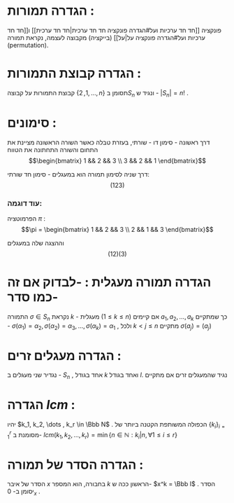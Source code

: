 # הגדרה תמורות : 
פונקציה [[חד חד ערכיות ועל#הגדרה פונקציה חד חד ערכית|חד חד ערכית]] ו[[חד חד ערכיות ועל#הגדרה פונקציה על|על]] (בייקציה) מקבוצה לעצמה, נקראת תמורה (permutation).


# הגדרה קבוצת התמורות :
קבוצת התמורות על קבוצה $\{1,2,\dots,n\}$ תסומן ב$S_n$ ונגיד ש - $|S_n| = n!$ .


# סימונים : 
דרך ראשונה - סימון דו - שורתי, בעזרת טבלה כאשר השורה הראשונה מציינת את התחום והשורה התחתונה את הטווח
$$\begin{bmatrix} 1 && 2 && 3 \\ 3 && 2 && 1 \end{bmatrix}$$

דרך שניה לסימון תמורה הוא במעגלים - סימון חד שורתי:
$$(1 2 3)$$
### עוד דוגמה: 
הפרמוטציה $\pi$ :
$$\pi = \begin{bmatrix} 1 && 2 && 3 \\ 2 && 1 && 3 \end{bmatrix}$$

וההצגה שלה במעגלים $$(12)(3)$$

# הגדרה תמורה מעגלית : -לבדוק אם זה כמו סדר-
התמורה $\sigma \in S_n$ נקראת $k$ - מעגלית $(1 \le k \le n)$ אם קיימים $a_1, a_2, \dots, a_k$ כך שמתקיים - $\sigma(\alpha_1)=\alpha_2,\sigma(\alpha_2)=\alpha_3,...,\sigma(\alpha_k)=\alpha_1$ , ולכל $k \lt j \le n$ מתקיים $\sigma (a_j) = (a_j)$ 


# הגדרה מעגלים זרים  :
נגדיר שני מעגלים ב -  $S_n$ , אחד בגודל $k$ ואחד בגודל $l$.
נגיד שהמעגלים זרים אם מתקיים 


# הגדרה $lcm$ : 
יהיו $k_1, k_2, \dots , k_r \in \Bbb N$ . הכפולה המשותפת הקטנה ביותר של $\{k_i\}^r_{i = 1}$  מסומנת ב- $lcm(k_1,k_2,...,k_r)=\min\{n\in\mathbb{N}:k_i|n,\forall1\leq i\leq r\}$ 


# הגדרה הסדר של תמורה :
הסדר של איבר $x$ בחבורה, הוא המספר $k$ הראשון ככה ש- $x^k = \Bbb I$ .
הסדר יסומן ב- $0_x$ .